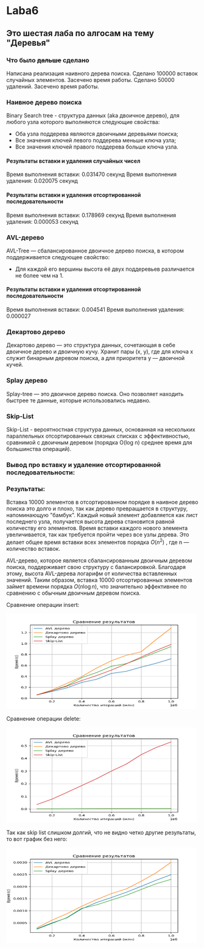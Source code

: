 # Laba6

## Это шестая лаба по алгосам на тему "Деревья"

### Что было ~~дальше~~ сделано
Написана реализация наивного дерева поиска. Сделано 100000 вставок случайных элементов. Засечено время работы. Сделано 50000 удалений. Засечено время работы.

### Наивное дерево поиска
Binary Search tree - структура данных (aka двоичное дерево), для любого узла которого выполняются следующие свойства:

- Оба узла поддерева являются двоичными деревьями поиска;
- Все значения ключей левого поддерева меньше ключа узла;
- Все значения ключей правого поддерева больше ключа узла.

#### Результаты вставки и удаления случайных чисел
Время выполнения вставки: 0.031470 секунд
Время выполнения удаления: 0.020075 секунд

#### Результаты вставки и удаления отсортированной последовательности
Время выполнения вставки: 0.178969 секунд
Время выполнения удаления: 0.000053 секунд


### AVL-дерево
AVL-Tree — сбалансированное двоичное дерево поиска, в котором поддерживается следующее свойство:
- Для каждой его вершины высота её двух поддеревьев различается не более чем на 1.

#### Результаты вставки и удаления отсортированной последовательности
Время выполнения вставки: 0.004541
Время выполнения удаления: 0.000027

### Декартово дерево
Декартово дерево — это структура данных, сочетающая в себе двоичное дерево и двоичную кучу. Хранит пары (x, y), где для ключа x служит бинарным деревом поиска, а для приоритета y — двоичной кучей.

### Splay дерево
Splay-tree — это двоичное дерево поиска. Оно позволяет находить быстрее те данные, которые использовались недавно.

### Skip-List
Skip-List - вероятностная структура данных, основанная на нескольких параллельных отсортированных связных списках с эффективностью, сравнимой с двоичным деревом (порядка O(log n) среднее время для большинства операций).


### Вывод про вставку и удаление отсортированной последовательности:

### Результаты:
Вставка 10000 элементов в отсортированном порядке в наивное дерево поиска это долго и плохо, так как дерево превращается в структуру, напоминающую "бамбук". Каждый новый элемент добавляется как лист последнего узла, получается высота дерева становится равной количеству его элементов. Время вставки каждого нового элемента увеличивается, так как требуется пройти через все узлы дерева. Это делает общее время вставки всех элементов порядка $O(n^2)$ , где n — количество вставок.

AVL-дерево, которое является сбалансированным двоичным деревом поиска, поддерживает свою структуру с балансировкой. Благодаря этому, высота AVL-дерева логарифм от количества вставленных значений. Таким образом, вставка 10000 отсортированных элементов займет времени порядка $O(n \log n)$, что значительно эффективнее по сравнению с обычным двоичным деревом поиска.


Сравнение операции insert:

<img src = "./Pictures/Figure_1.png" width="500" height="250">

Сравнение операции delete:

<img src = "./Pictures/Figure_2.png" width="500" height="250">

Так как skip list слишком долгий, что не видно четко другие результаты, то вот график без него:

<img src = "./Pictures/Figure_3.png" width="500" height="250">
